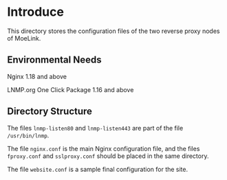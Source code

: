 # Introduce

This directory stores the configuration files of the two reverse proxy nodes of MoeLink.

## Environmental Needs
Nginx 1.18 and above

LNMP.org One Click Package 1.16 and above

## Directory Structure
The files `lnmp-listen80` and `lnmp-listen443` are part of the file `/usr/bin/lnmp`.

The file `nginx.conf` is the main Nginx configuration file, and the files `fproxy.conf` and `sslproxy.conf` should be placed in the same directory.

The file `website.conf` is a sample final configuration for the site.

